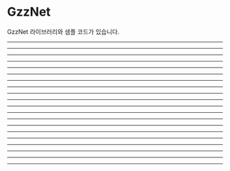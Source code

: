# GzzNet

GzzNet 라이브러리와 샘플 코드가 있습니다.

<hr/><hr/><hr/><hr/><hr/><hr/><hr/><hr/><hr/><hr/><hr/><hr/><hr/><hr/><hr/><hr/><hr/><hr/><hr/><hr/>
